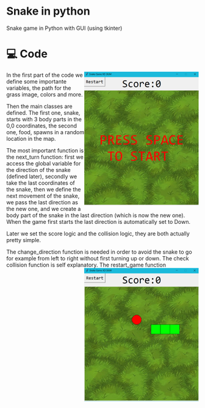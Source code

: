 # Snake in python 
  Snake game in Python with GUI (using tkinter)

# 💻 Code

<img align="right" src="media/snake1.png" width="300" />

In the first part of the code we define some importante variables, the path for the grass image, colors and more.

Then the main classes are defined. The first one, snake, starts with 3 body parts in the 0,0 coordinates, the second one, food, spawns in a random location in the map.

The most important function is the next_turn function: 
first we access the global variable for the direction of the snake (defined later), secondly we take the last coordinates of the snake, then we define the next movement of the snake, we pass the last direction as the new one, and we create a body part of the snake in the last direction (which is now the new one). When the game first starts the last direction is automatically set to Down.

Later we set the score logic and the collision logic, they are both actually pretty simple.

The change_direction function is needed in order to avoid the snake to go for example from left to right without first turning up or down. The check collision function is self explanatory.
<img align="right" src="media/snake2.png" width="300" />
The restart_game function
